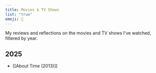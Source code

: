 ```yaml
---
title: Movies & TV Shows
list: "true"
emoji: 🎥
---
```

My reviews and reflections on the movies and TV shows I've watched, filtered by year.

## 2025

- [[About Time (2013)]]